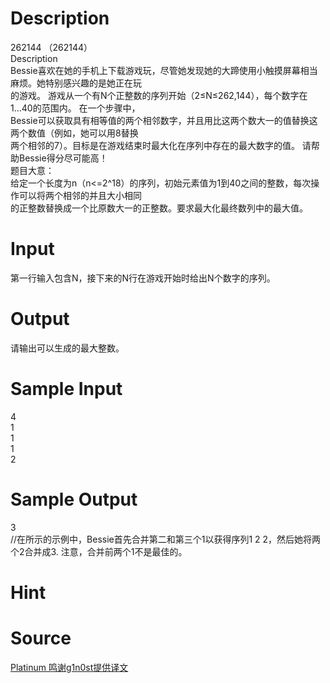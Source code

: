 
# Description

<div class="content"><div>262144 （262144）</div>
<div></div>
<div>Description</div>
<div>Bessie喜欢在她的手机上下载游戏玩，尽管她发现她的大蹄使用小触摸屏幕相当麻烦。她特别感兴趣的是她正在玩</div>
<div>的游戏。 游戏从一个有N个正整数的序列开始（2≤N≤262,144），每个数字在1...40的范围内。 在一个步骤中，</div>
<div>Bessie可以获取具有相等值的两个相邻数字，并且用比这两个数大一的值替换这两个数值（例如，她可以用8替换</div>
<div>两个相邻的7）。目标是在游戏结束时最大化在序列中存在的最大数字的值。 请帮助Bessie得分尽可能高！</div>
<div></div>
<div>题目大意：</div>
<div>给定一个长度为n（n&lt;=2^18）的序列，初始元素值为1到40之间的整数，每次操作可以将两个相邻的并且大小相同</div>
<div>的正整数替换成一个比原数大一的正整数。要求最大化最终数列中的最大值。</div>
<div></div></div>

# Input

<div class="content"><p>第一行输入包含N，接下来的N行在游戏开始时给出N个数字的序列。</p></div>

# Output

<div class="content"><p>请输出可以生成的最大整数。</p></div>

# Sample Input

<div class="content"><span class="sampledata">4<br/>
1<br/>
1<br/>
1<br/>
2<br/>
</span></div>

# Sample Output

<div class="content"><span class="sampledata">3<br/>
//在所示的示例中，Bessie首先合并第二和第三个1以获得序列1 2 2，然后她将两个2合并成3. 注意，合并前两个1不是最佳的。</span></div>

# Hint

<div class="content"><p></p></div>

# Source

<div class="content"><p><a href="problemset.php?search=Platinum 鸣谢g1n0st提供译文">Platinum 鸣谢g1n0st提供译文</a></p></div>

